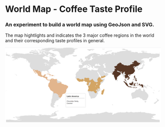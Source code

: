 # World Map - Coffee Taste Profile

### An experiment to build a world map using GeoJson and SVG. 

The map hightlights and indicates the 3 major coffee regions in the world and their corresponding taste profiles in general.

![alt text](https://github.com/DriLLFreAK100/coffee-region-taste-profile-map/blob/main/src/assets/App.png)
